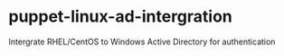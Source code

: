 puppet-linux-ad-intergration
============================

Intergrate RHEL/CentOS to Windows Active Directory for authentication
